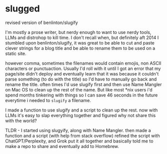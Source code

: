 # slugged
revised version of benlinton/slugify

I'm mostly a prose writer, but nerdy enough to want to use nerdy tools, LLMs and distrohop to kill time. I don't recall when, but definitely aft 2014 I stumbled upon benlinton/slugify, it was great to be able to cut and paste clever strings for a blog title and be able to rename them to be used on a static site.

however comma, sometimes the filenames would contain emojis, non ASCII characters or punctuaction. Usually I'd roll with it until I got an error that my page/site didn't deploy and eventually learn that it was because it couldn't parse something (to do with the title) so I'd have to manually go back and rename the title. often times I'd use slugify first and then use Name Mangler on Mac OS to clean up the rest of the name. But like most *nix users i'd spend months tinkering with things so I can save 46 seconds in the future everytime i needed to `slugify` a filename.

I made a function to use slugify and a script to clean up the rest. now with LLMs it's easy to slap everything together and figured why not share this with the world?

TLDR - I started using slugyify, along with Name Mangler. then made a function and a script (with help from stack overflow) refined the script with ChatGPT/Perplexity, and Grok put it all together and basically told me to make a repo to share and eventually add to Homebrew.
